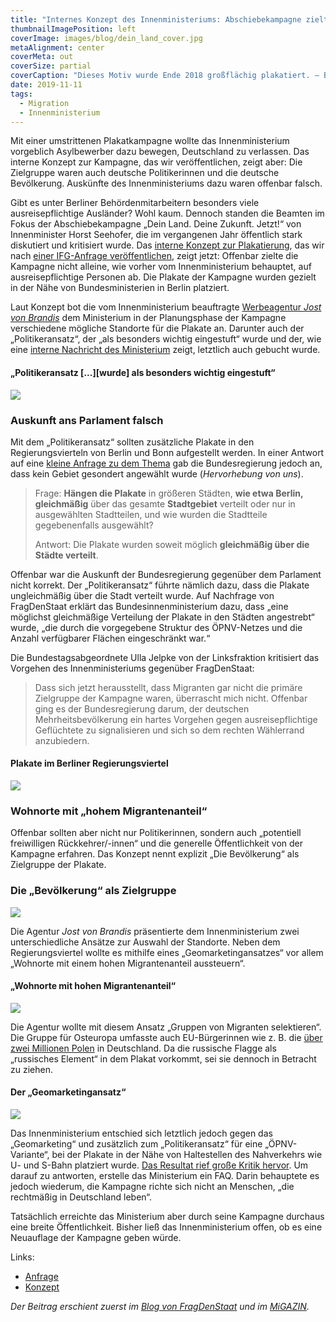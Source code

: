 ```yaml
---
title: "Internes Konzept des Innenministeriums: Abschiebekampagne zielte auf Politiker"
thumbnailImagePosition: left
coverImage: images/blog/dein_land_cover.jpg
metaAlignment: center
coverMeta: out
coverSize: partial
coverCaption: "Dieses Motiv wurde Ende 2018 großflächig plakatiert. – BAMF (nicht mehr online verfügbar)"
date: 2019-11-11
tags:
  - Migration
  - Innenministerium
---
```


Mit einer umstrittenen Plakatkampagne wollte das Innenministerium vorgeblich Asylbewerber dazu bewegen, Deutschland zu verlassen. Das interne Konzept zur Kampagne, das wir veröffentlichen, zeigt aber: Die Zielgruppe waren auch deutsche Politikerinnen und die deutsche Bevölkerung. Auskünfte des Innenministeriums dazu waren offenbar falsch.

<!--more-->

Gibt es unter Berliner Behördenmitarbeitern besonders viele ausreisepflichtige Ausländer? Wohl kaum. Dennoch standen die Beamten im Fokus der Abschiebekampagne „Dein Land. Deine Zukunft. Jetzt!“ von Innenminister Horst Seehofer, die im vergangenen Jahr öffentlich stark diskutiert und kritisiert wurde. Das [interne Konzept zur Plakatierung](https://fragdenstaat.de/dokumente/2731-konzept-dein-land-deine-zukunft-jetzt/), das wir nach [einer IFG-Anfrage veröffentlichen](https://fragdenstaat.de/anfrage/konzept-plakataktion-dein-land-deine-zukunft/), zeigt jetzt: Offenbar zielte die Kampagne nicht alleine, wie vorher vom Innenministerium behauptet, auf ausreisepflichtige Personen ab. Die Plakate der Kampagne wurden gezielt in der Nähe von Bundesministerien in Berlin platziert.

Laut Konzept bot die vom Innenministerium beauftragte [Werbeagentur _Jost von Brandis_](https://weischer.media/de/de/aussenwerbung/presse/big-fish-bpa-pitch-gewonnen/) dem Ministerium in der Planungsphase der Kampagne verschiedene mögliche Standorte für die Plakate an. Darunter auch der „Politikeransatz“, der „als besonders wichtig eingestuft“ wurde und der, wie eine [interne Nachricht des Ministerium](https://fragdenstaat.de/anfrage/konzept-plakataktion-dein-land-deine-zukunft/#nachricht-379739) zeigt, letztlich auch gebucht wurde.

#### „Politikeransatz [...][wurde] als besonders wichtig eingestuft“

![](/images/blog/dein_land_1.jpg)

### Auskunft ans Parlament falsch

Mit dem „Politikeransatz“ sollten zusätzliche Plakate in den Regierungsvierteln von Berlin und Bonn aufgestellt werden. In einer Antwort auf eine [kleine Anfrage zu dem Thema](https://kleineanfragen.de/bundestag/19/7048-rueckkehrkampagne-dein-land-deine-zukunft-jetzt) gab die Bundesregierung jedoch an, dass kein Gebiet gesondert angewählt wurde (_Hervorhebung von uns_).

> Frage: **Hängen die Plakate** in größeren Städten, **wie etwa Berlin, gleichmäßig** über das gesamte **Stadtgebiet** verteilt oder nur in ausgewählten Stadtteilen, und wie wurden die Stadtteile gegebenenfalls ausgewählt?
>
> Antwort: Die Plakate wurden soweit möglich **gleichmäßig über die Städte verteilt**.

Offenbar war die Auskunft der Bundesregierung gegenüber dem Parlament nicht korrekt. Der „Politikeransatz“ führte nämlich dazu, dass die Plakate ungleichmäßig über die Stadt verteilt wurde. Auf Nachfrage von FragDenStaat erklärt das Bundesinnenministerium dazu, dass „eine möglichst gleichmäßige Verteilung der Plakate in den Städten angestrebt“ wurde, „die durch die vorgegebene Struktur des ÖPNV-Netzes und die Anzahl verfügbarer Flächen eingeschränkt war.“

Die Bundestagsabgeordnete Ulla Jelpke von der Linksfraktion kritisiert das Vorgehen des Innenministeriums gegenüber FragDenStaat:

> Dass sich jetzt herausstellt, dass Migranten gar nicht die primäre Zielgruppe der Kampagne waren, überrascht mich nicht. Offenbar ging es der Bundesregierung darum, der deutschen Mehrheitsbevölkerung ein hartes Vorgehen gegen ausreisepflichtige Geflüchtete zu signalisieren und sich so dem rechten Wählerrand anzubiedern.

#### Plakate im Berliner Regierungsviertel

![](/images/blog/dein_land_2.jpg)

### Wohnorte mit „hohem Migrantenanteil“

Offenbar sollten aber nicht nur Politikerinnen, sondern auch „potentiell freiwilligen Rückkehrer/-innen“ und die generelle Öffentlichkeit von der Kampagne erfahren. Das Konzept nennt explizit „Die Bevölkerung“ als Zielgruppe der Plakate.

### Die „Bevölkerung“ als Zielgruppe

![](/images/blog/dein_land_3.jpg)

Die Agentur _Jost von Brandis_ präsentierte dem Innenministerium zwei unterschiedliche Ansätze zur Auswahl der Standorte. Neben dem Regierungsviertel wollte es mithilfe eines „Geomarketingansatzes“ vor allem „Wohnorte mit einem hohen Migrantenanteil aussteuern“.

#### „Wohnorte mit hohen Migrantenanteil“

![](/images/blog/dein_land_4.jpg)

Die Agentur wollte mit diesem Ansatz „Gruppen von Migranten selektieren“. Die Gruppe für Osteuropa umfasste auch EU-Bürgerinnen wie z. B. die [über zwei Millionen Polen](https://ergebnisse.zensus2011.de/#dynTable:statUnit=PERSON;absRel=ANZAHL;ags=00,02,01,13,03,05,09,14,16,08,15,12,11,10,07,06,04;agsAxis=X;yAxis=MHGLAND_HLND) in Deutschland. Da die russische Flagge als „russisches Element“ in dem Plakat vorkommt, sei sie dennoch in Betracht zu ziehen.

#### Der „Geomarketingansatz“

![](/images/blog/dein_land_5.jpg)

Das Innenministerium entschied sich letztlich jedoch gegen das „Geomarketing“ und zusätzlich zum „Politikeransatz“ für eine „ÖPNV-Variante“, bei der Plakate in der Nähe von Haltestellen des Nahverkehrs wie U- und S-Bahn platziert wurde. [Das Resultat rief große Kritik hervor](https://web.archive.org/web/20190722233741/https://www.rbb24.de/politik/beitrag/2018/11/berlin-brandenburg-kampagne-plakate-returning-from-germany-bundesinnenministerium-gefluechtete.html). Um darauf zu antworten, erstelle das Ministerium ein FAQ. Darin behauptete es jedoch wiederum, die Kampagne richte sich nicht an Menschen, „die rechtmäßig in Deutschland leben“.

Tatsächlich erreichte das Ministerium aber durch seine Kampagne durchaus eine breite Öffentlichkeit. Bisher ließ das Innenministerium offen, ob es eine Neuauflage der Kampagne geben würde.

Links:

- [Anfrage](https://fragdenstaat.de/anfrage/konzept-plakataktion-dein-land-deine-zukunft/)
- [Konzept](https://fragdenstaat.de/dokumente/2731-konzept-dein-land-deine-zukunft-jetzt/)

_Der Beitrag erschient zuerst im [Blog von FragDenStaat](https://fragdenstaat.de/blog/2019/11/11/dein-land-deine-zukunft-jetzt-interne-dokumente-zielgruppe/) und im [MiGAZIN](https://www.migazin.de/2019/11/22/abschiebekampagne-zielte-nicht-nur-auf-asylbewerber/)._
